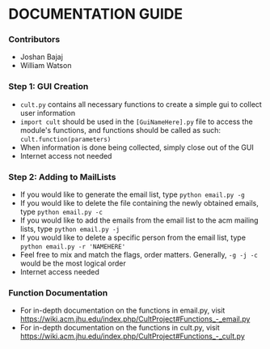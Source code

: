 # DOCUMENTATION GUIDE #

### Contributors ###

* Joshan Bajaj
* William Watson

### Step 1: GUI Creation ###
* `cult.py` contains all necessary functions to create a simple gui to collect user information
* `import cult` should be used in the `[GuiNameHere].py` file to access the module's functions, and functions should be called as such: `cult.function(parameters)`
* When information is done being collected, simply close out of the GUI
* Internet access not needed

### Step 2: Adding to MailLists ###

* If you would like to generate the email list, type `python email.py -g`
* If you would like to delete the file containing the newly obtained emails, type `python email.py -c`
* If you would like to add the emails from the email list to the acm mailing lists, type `python email.py -j`
* If you would like to delete a specific person from the email list, type `python email.py -r 'NAMEHERE'`
* Feel free to mix and match the flags, order matters. Generally, `-g -j -c` would be the most logical order
* Internet access needed

### Function Documentation ###
* For in-depth documentation on the functions in email.py, visit https://wiki.acm.jhu.edu/index.php/CultProject#Functions_-_email.py
* For in-depth documentation on the functions in cult.py, visit https://wiki.acm.jhu.edu/index.php/CultProject#Functions_-_cult.py
